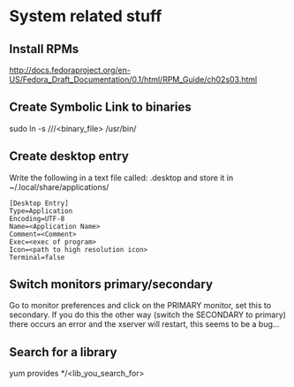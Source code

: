# System related stuff

## Install RPMs

http://docs.fedoraproject.org/en-US/Fedora_Draft_Documentation/0.1/html/RPM_Guide/ch02s03.html

## Create Symbolic Link to binaries

sudo ln -s /<path>/<to>/<binary_file> /usr/bin/<name>

## Create desktop entry

Write the following in a text file called: <Apllication name>.desktop and store it in 
~/.local/share/applications/
```
[Desktop Entry]
Type=Application
Encoding=UTF-8
Name=<Application Name>
Comment=<Comment>
Exec=<exec of program>
Icon=<path to high resolution icon>
Terminal=false
```

## Switch monitors primary/secondary

Go to monitor preferences and click on the PRIMARY monitor, set this to
secondary. If you do this the other way (switch the SECONDARY to primary)
there occurs an error and the xserver will restart, this seems to be a bug...

## Search for a library

yum provides */<lib_you_search_for>